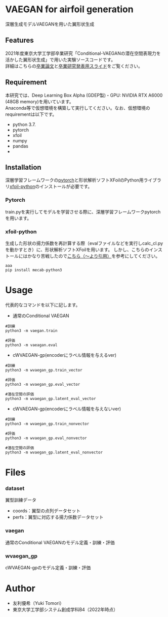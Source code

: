# VAEGAN for airfoil generation

深層生成モデルVAEGANを用いた翼形状生成


## Features

2021年度東京大学工学部卒業研究「Conditional-VAEGANの潜在空間表現力を活かした翼形状生成」で用いた実験ソースコードです。<br>
詳細はこちらの[卒業論文]()と[卒業研究発表用スライド]()をご覧ください。

## Requirement

本研究では、Deep Learning Box Alpha (GDEP製)・GPU: NVIDIA RTX A6000 (48GB memory)を用いています。<br> 
Anaconda等で仮想環境を構築して実行してください。なお、仮想環境のrequirementは以下です。

* python 3.7.
* pytorch
* xfoil
* numpy
* pandas
* 

## Installation

深層学習フレームワークの[pytorch](https://pytorch.org/)と形状解析ソフトXFoilのPython用ライブラリ[xfoil-python](https://github.com/KikeM/xfoil-python)のインストールが必要です。

### Pytorch

train.pyを実行してモデルを学習させる際に、深層学習フレームワークpytorchを用います。

### xfoil-python

生成した形状の揚力係数を再計算する際（evalファイルなどを実行しcalc_cl.pyを動かすとき）に、形状解析ソフトXFoilを用います。
しかし、こちらのインストールにはかなり苦戦したので[こちら（〜より引用）](https://github.com/miyamotononno/generate_airfoil/issues/14)を参考にしてください。

```
aaa
pip install mecab-python3
```

# Usage

代表的なコマンドを以下に記します。
- 通常のConditional VAEGAN
```
#訓練
python3 -m vaegan.train

#評価
python3 -m vaeagan.eval
```
- cWVAEGAN-gp(encoderにラベル情報を与えるver)
```
#訓練
python3 -m wvaegan_gp.train_vector

#評価
python3 -m wvaegan_gp.eval_vector

#潜在空間の評価
python3 -m wvaegan_gp.latent_eval_vector
```
- cWVAEGAN-gp(encoderにラベル情報を与えないver)
```
#訓練
python3 -m wvaegan_gp.train_nonvector

#評価
python3 -m wvaegan_gp.eval_nonvector

#潜在空間の評価
python3 -m wvaegan_gp.latent_eval_nonvector
```

# Files

### dataset
翼型訓練データ
* coords：翼型の点列データセット
* perfs：翼型に対応する揚力係数データセット

### vaegan
通常のConditional VAEGANのモデル定義・訓練・評価

### wvaegan_gp
cWVAEGAN-gpのモデル定義・訓練・評価

# Author
* 友利優希（Yuki Tomori）
* 東京大学工学部システム創成学科B4（2022年時点）
